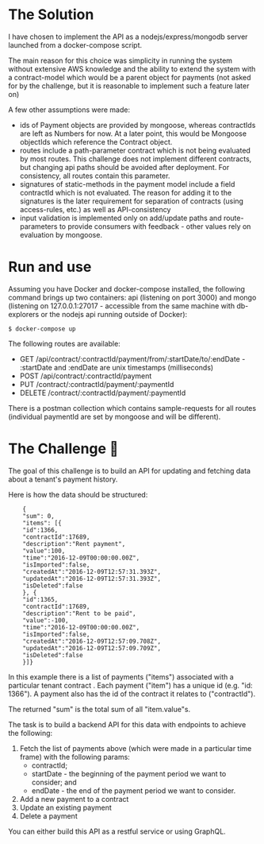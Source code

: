 # The Solution

I have chosen to implement the API as a nodejs/express/mongodb server launched from a docker-compose script.

The main reason for this choice was simplicity in running the system without extensive AWS knowledge and the ability to extend the system with a contract-model which would be a parent object for payments (not asked for by the challenge, but it is reasonable to implement such a feature later on)

A few other assumptions were made:
* ids of Payment objects are provided by mongoose, whereas contractIds are left as Numbers for now. At a later point, this would be Mongoose objectIds which reference the Contract object.
* routes include a path-parameter contract which is not being evaluated by most routes. This challenge does not implement different contracts, but changing api paths should be avoided after deployment. For consistency, all routes contain this parameter.
* signatures of static-methods in the payment model include a field contractId which is not evaluated. The reason for adding it to the signatures is the later requirement for separation of contracts (using access-rules, etc.) as well as API-consistency
* input validation is implemented only on add/update paths and route-parameters to provide consumers with feedback - other values rely on evaluation by mongoose.

# Run and use

Assuming you have Docker and docker-compose installed, the following command brings up two containers: api (listening on port 3000) and mongo (listening on 127.0.0.1:27017 - accessible from the same machine with db-explorers or the nodejs api running outside of Docker):

```
$ docker-compose up
```

The following routes are available:

* GET /api/contract/:contractId/payment/from/:startDate/to/:endDate - :startDate and :endDate are unix timestamps (milliseconds)
* POST /api/contract/:contractId/payment
* PUT /contract/:contractId/payment/:paymentId
* DELETE /contract/:contractId/payment/:paymentId

There is a postman collection which contains sample-requests for all routes (individual paymentId are set by mongoose and will be different).


# The Challenge 💪

The goal of this challenge is to build an API for updating and fetching data about a tenant's payment history.

Here is how the data should be structured:
```
    {
    "sum": 0,
    "items": [{
    "id":1366,
    "contractId":17689,
    "description":"Rent payment",
    "value":100,
    "time":"2016-12-09T00:00:00.00Z",
    "isImported":false,
    "createdAt":"2016-12-09T12:57:31.393Z",
    "updatedAt":"2016-12-09T12:57:31.393Z",
    "isDeleted":false
    }, {
    "id":1365,
    "contractId":17689,
    "description":"Rent to be paid",
    "value":-100,
    "time":"2016-12-09T00:00:00.00Z",
    "isImported":false,
    "createdAt":"2016-12-09T12:57:09.708Z",
    "updatedAt":"2016-12-09T12:57:09.709Z",
    "isDeleted":false
    }]}
```
In this example there is a list of payments ("items") associated with a particular tenant contract . Each payment ("item") has a unique id (e.g. "id: 1366"). A payment also has the id of the contract it relates to ("contractId").

The returned "sum" is the total sum of all "item.value"s.

The task is to build a backend API for this data with endpoints to achieve the following:

1. Fetch the list of payments above (which were made in a particular time frame) with the following params:
    - contractId;
    - startDate - the beginning of the payment period we want to consider; and
    - endDate - the end of the payment period we want to consider.
2. Add a new payment to a contract
3. Update an existing payment
4. Delete a payment

You can either build this API as a restful service or using GraphQL.
